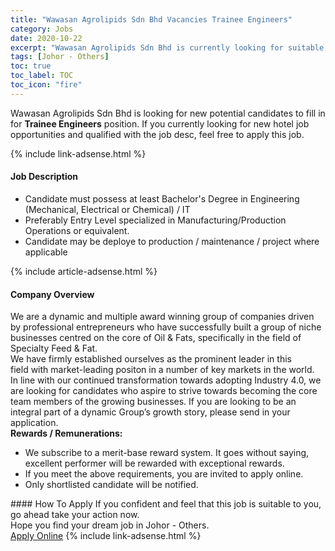 ```yaml
---
title: "Wawasan Agrolipids Sdn Bhd Vacancies Trainee Engineers" 
category: Jobs 
date: 2020-10-22 
excerpt: "Wawasan Agrolipids Sdn Bhd is currently looking for suitable person to fill in the Trainee Engineers which positioned at Johor - Others" 
tags: [Johor - Others] 
toc: true 
toc_label: TOC 
toc_icon: "fire" 
--- 
```


<p>Wawasan Agrolipids Sdn Bhd is looking for new potential candidates to fill in for <b>Trainee Engineers</b> position. If you currently looking for new hotel job opportunities and qualified with the job desc, feel free to apply this job.
</p>{% include link-adsense.html %} 
<div><div><h4>Job Description</h4></div><div><div><span><div><ul><li>Candidate must possess at least Bachelor's Degree in Engineering (Mechanical, Electrical or Chemical) / IT&#160;</li><li>Preferably Entry Level specialized in Manufacturing/Production Operations or equivalent.</li><li>Candidate may be deploye to production / maintenance / project where applicable&#160;</li></ul></div></span></div></div></div> 
{% include article-adsense.html %} 
<div><div><h4>Company Overview</h4></div><div><div><span><div><div>We are a dynamic and multiple award winning group of companies driven by professional entrepreneurs who have successfully built a group of niche businesses centred on the&#160;core of Oil &amp; Fats, specifically in the field of Specialty Feed &amp; Fat.</div>
<div>We have firmly established ourselves as the prominent leader in this field&#160;with market-leading positon in&#160;a number of key&#160;markets in the world. &#160;</div>
<div>In line with our continued transformation towards adopting Industry 4.0, we are looking for candidates who aspire to strive towards becoming the core team members of the growing businesses. If you are looking to be an integral part of a dynamic Group&#8217;s growth story, please send in your application.&#160;</div>
<div><strong>Rewards / Remunerations:</strong></div>
<ul>
<li>We subscribe to a merit-base reward system. It goes without saying, excellent performer will be rewarded with exceptional rewards.</li>
<li>If you meet the above requirements, you are invited to apply online.</li>
<li>Only shortlisted candidate will be notified.</li>
</ul></div></span></div></div></div> 
#### How To Apply 
If you confident and feel that this job is suitable to you, go ahead take your action now. <br/> 
Hope you find your dream job in Johor - Others. <br/> 
<a href="https://www.jobstreet.com.my/en/job/trainee-engineers-4409566?jobId=jobstreet-my-job-4409566" class="btn btn--info" target="_blank" rel="nofollow noopenner">Apply Online</a> 
{% include link-adsense.html %} 